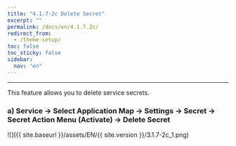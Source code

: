 ```yaml
---
title: "4.1.7-2c Delete Secret"
excerpt: ""
permalink: /docs/en/4.1.7.2c/
redirect_from:
  - /theme-setup/
toc: false
toc_sticky: false
sidebar:
  nav: "en"
---
```



---

This feature allows you to delete service secrets.

### a\) Service → Select Application Map → Settings → Secret → Secret Action Menu \(Activate\) → Delete Secret
![]({{ site.baseurl }}/assets/EN/{{ site.version }}/3.1.7-2c_1.png)
